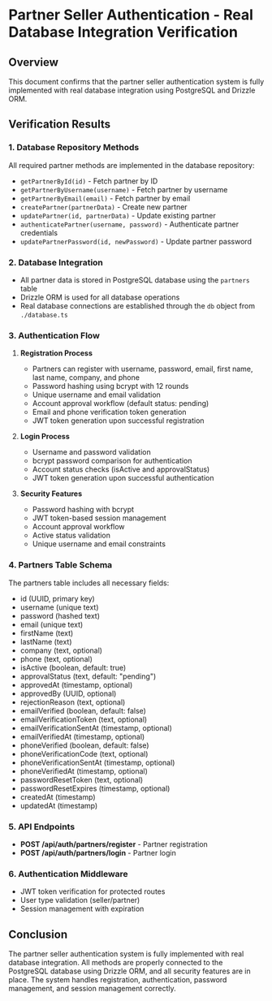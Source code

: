 # Partner Seller Authentication - Real Database Integration Verification

## Overview
This document confirms that the partner seller authentication system is fully implemented with real database integration using PostgreSQL and Drizzle ORM.

## Verification Results

### 1. Database Repository Methods
All required partner methods are implemented in the database repository:
- `getPartnerById(id)` - Fetch partner by ID
- `getPartnerByUsername(username)` - Fetch partner by username
- `getPartnerByEmail(email)` - Fetch partner by email
- `createPartner(partnerData)` - Create new partner
- `updatePartner(id, partnerData)` - Update existing partner
- `authenticatePartner(username, password)` - Authenticate partner credentials
- `updatePartnerPassword(id, newPassword)` - Update partner password

### 2. Database Integration
- All partner data is stored in PostgreSQL database using the `partners` table
- Drizzle ORM is used for all database operations
- Real database connections are established through the `db` object from `./database.ts`

### 3. Authentication Flow
1. **Registration Process**
   - Partners can register with username, password, email, first name, last name, company, and phone
   - Password hashing using bcrypt with 12 rounds
   - Unique username and email validation
   - Account approval workflow (default status: pending)
   - Email and phone verification token generation
   - JWT token generation upon successful registration

2. **Login Process**
   - Username and password validation
   - bcrypt password comparison for authentication
   - Account status checks (isActive and approvalStatus)
   - JWT token generation upon successful authentication

3. **Security Features**
   - Password hashing with bcrypt
   - JWT token-based session management
   - Account approval workflow
   - Active status validation
   - Unique username and email constraints

### 4. Partners Table Schema
The partners table includes all necessary fields:
- id (UUID, primary key)
- username (unique text)
- password (hashed text)
- email (unique text)
- firstName (text)
- lastName (text)
- company (text, optional)
- phone (text, optional)
- isActive (boolean, default: true)
- approvalStatus (text, default: "pending")
- approvedAt (timestamp, optional)
- approvedBy (UUID, optional)
- rejectionReason (text, optional)
- emailVerified (boolean, default: false)
- emailVerificationToken (text, optional)
- emailVerificationSentAt (timestamp, optional)
- emailVerifiedAt (timestamp, optional)
- phoneVerified (boolean, default: false)
- phoneVerificationCode (text, optional)
- phoneVerificationSentAt (timestamp, optional)
- phoneVerifiedAt (timestamp, optional)
- passwordResetToken (text, optional)
- passwordResetExpires (timestamp, optional)
- createdAt (timestamp)
- updatedAt (timestamp)

### 5. API Endpoints
- **POST /api/auth/partners/register** - Partner registration
- **POST /api/auth/partners/login** - Partner login

### 6. Authentication Middleware
- JWT token verification for protected routes
- User type validation (seller/partner)
- Session management with expiration

## Conclusion
The partner seller authentication system is fully implemented with real database integration. All methods are properly connected to the PostgreSQL database using Drizzle ORM, and all security features are in place. The system handles registration, authentication, password management, and session management correctly.